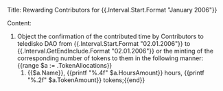 Title: Rewarding Contributors for {{.Interval.Start.Format "January 2006"}}

Content:

1. Object the confirmation of the contributed time by Contributors to teledisko DAO from {{.Interval.Start.Format "02.01.2006"}} to {{.Interval.GetEndInclude.Format "02.01.2006"}} or the minting of the corresponding number of tokens to them in the following manner:{{range $a := .TokenAllocations}}
    1. {{$a.Name}}, {{printf "%.4f" $a.HoursAmount}} hours, {{printf "%.2f" $a.TokenAmount}} tokens;{{end}}